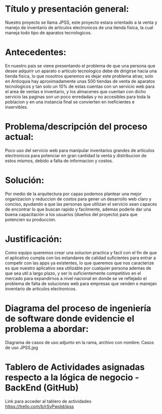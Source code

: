 # Título y presentación general: 

Nuestro proyecto se llama JPSS, este proyecto estara orientado a
la venta y manejo de inventario de articulos electronicos de una tienda fisica, la cual maneja
todo tipo de aparatos tecnologicos.


# Antecedentes:

En nuestro pais se viene presentando el problema de que una persona que desee adquirir
un aparato o articulo tecnologico debe de dirigirse hacia una tienda fisica, lo que
nosotros queremos es dejar este problema atras; solo en Antioquia hay aproximadamente
unas 500 tiendas de venta de aparatos tecnologicos y tan solo un 10% de estas cuentas
con un servicio web para el area de ventas e inventario, y los almacenes que cuentan con
dicho servicio las paginas son un poco enredadas y no accesibles para toda la poblacion
y en una instancia final se convierten en ineficientes e inservibles.


# Problema/descripción del proceso actual: 

Poco uso del servicio web para manipular inventarios grandes de articulos
electronicos para potenciar en gran cantidad la venta y distribucion de estos
mismos, debido a falta de informacion y costos.


# Solución: 

Por medio de la arquitectura por capas podemos plantear una mejor organizacion y reduccion
de costos para gener un desarrollo web claro y conciso, ayudando a que las personas
que utilizan el servicio sean capaces de encontrar lo que buscan rapido y facilmente,
ademas poderle dar una buena capacitación a los usuarios (dueños del proyecto) para 
que potencien su produccion.


# Justificación: 

Como equipo queremos crear una solucion practica y facil con el fin de que el aplicativo
cumpla con los estandares de calidad suficientes para entrar a competir con las apps ya existentes,
lo que queremos que nos caracterize es que nuestro aplicativo sea utilizable por cualquier persona
ademas de que sea util a largo plazo, y ser lo suficientemente competitivo en el mercado  para expandirnos a nivel nacional en donde
se ve reflejado el problema de falta de soluciones web para empresas que venden o manejan inventario de articulos electronicos.


# Diagrama del proceso de ingeniería de software donde evidencie el problema a abordar: 

Diagrama de casos de uso adjunto en la rama, archivo con nombre: Casos de uso JPSS.jpg


# Tablero de Actividades asignadas respecto a la lógica de negocio - BackEnd (GitHub)

Link para acceder al tablero de actividades
https://trello.com/b/rSyPwoId/jpss
